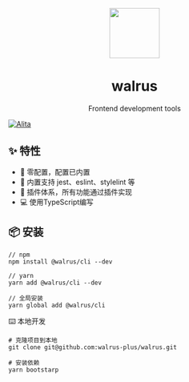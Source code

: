 <p align="center">
  <a href="https://github.com/walrus-plus/walrus">
    <img width="100" src="https://avatars0.githubusercontent.com/u/55735928?s=200&v=4">
  </a>
</p>

<h1 align="center">walrus</h1>

<div align="center">
Frontend development tools 
</div>

[![Alita](https://img.shields.io/badge/alitajs-walrus-blue.svg)](https://github.com/walrus-plus/walrus)

## ✨ 特性

* 🚀 零配置，配置已内置
* 💅 内置支持 jest、eslint、stylelint 等
* 🎉 插件体系，所有功能通过插件实现
* 💻 使用TypeScript编写

## 📦 安装

```
// npm
npm install @walrus/cli --dev

// yarn
yarn add @walrus/cli --dev

// 全局安装
yarn global add @walrus/cli

```

⌨️ 本地开发

```
# 克隆项目到本地
git clone git@github.com:walrus-plus/walrus.git

# 安装依赖
yarn bootstarp
```
